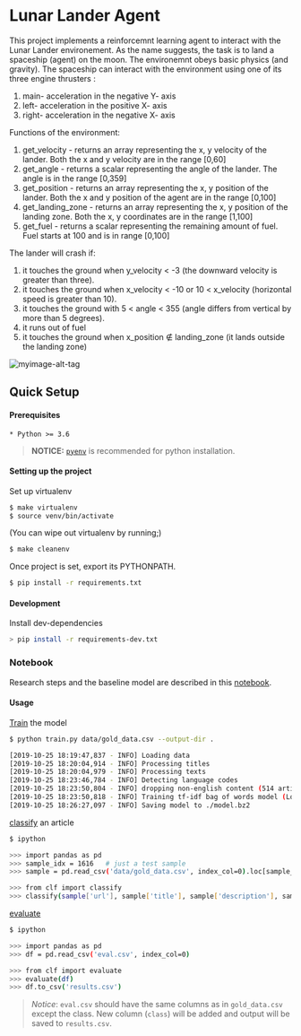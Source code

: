 # Lunar Lander Agent
This project implements a reinforcemnt learning agent to interact 
with the Lunar Lander environement. As the name suggests, the task 
is to land a spaceship (agent) on the moon. The environemnt obeys basic 
physics (and gravity). The spaceship can interact with the environment 
using one of its three engine thrusters :
1. main-  acceleration in the negative Y- axis
2. left-  acceleration in the positive X- axis
3. right- acceleration in the negative X- axis


Functions of the environment:
1. get_velocity - returns an array representing the x, y velocity of the lander. Both the x and y velocity are in the range [0,60]
2. get_angle - returns a scalar representing the angle of the lander. The angle is in the range [0,359]
3. get_position - returns an array representing the x, y position of the lander. Both the x and y position of the agent are in the range [0,100]
4. get_landing_zone - returns an array representing the x, y position of the landing zone. Both the x, y coordinates are in the range [1,100]
5. get_fuel - returns a scalar representing the remaining amount of fuel. Fuel starts at 100 and is in range [0,100]

The lander will crash if:

1. it touches the ground when y_velocity < -3 (the downward velocity is greater than three). 
2. it touches the ground when x_velocity < -10 or 10 < x_velocity (horizontal speed is greater than 10).
3. it touches the ground with  5 < angle < 355 (angle differs from vertical by more than 5 degrees).
4. it runs out of fuel 
5. it touches the ground when x_position ∉ landing_zone (it lands outside the landing zone)

![myimage-alt-tag]("https://github.com/AllonHammer/RL/blob/master/lunar_landar.png")


## Quick Setup


#### Prerequisites

    * Python >= 3.6

> **NOTICE:** [`pyenv`](https://github.com/pyenv/pyenv) is recommended for python installation.

#### Setting up the project

Set up virtualenv

```sh
$ make virtualenv
$ source venv/bin/activate
```

(You can wipe out virtualenv by running;)

```sh
$ make cleanenv
```

Once project is set, export its PYTHONPATH.

```sh
$ pip install -r requirements.txt
```

#### Development

Install dev-dependencies

```sh
> pip install -r requirements-dev.txt
```

### Notebook

Research steps and the baseline model are described in this [notebook](https://github.com/talmago/salesforce-home-assignment/blob/master/baseline.ipynb).


#### Usage

[Train](https://github.com/talmago/salesforce-home-assignment/blob/master/train.py#L54) the model

```sh
$ python train.py data/gold_data.csv --output-dir .

[2019-10-25 18:19:47,837 - INFO] Loading data
[2019-10-25 18:20:04,914 - INFO] Processing titles
[2019-10-25 18:20:04,979 - INFO] Processing texts
[2019-10-25 18:23:46,784 - INFO] Detecting language codes
[2019-10-25 18:23:50,804 - INFO] dropping non-english content (514 articles)
[2019-10-25 18:23:50,818 - INFO] Training tf-idf bag of words model (Logistic Regression) with 19364 examples
[2019-10-25 18:26:27,097 - INFO] Saving model to ./model.bz2
```

[classify](https://github.com/talmago/salesforce-home-assignment/blob/master/clf.py#L12) an article

```sh
$ ipython

>>> import pandas as pd
>>> sample_idx = 1616   # just a test sample
>>> sample = pd.read_csv('data/gold_data.csv', index_col=0).loc[sample_idx]

>>> from clf import classify
>>> classify(sample['url'], sample['title'], sample['description'], sample['content']))
```

[evaluate](https://github.com/talmago/salesforce-home-assignment/blob/master/clf.py#L60)

```sh
$ ipython

>>> import pandas as pd
>>> df = pd.read_csv('eval.csv', index_col=0)

>>> from clf import evaluate
>>> evaluate(df)
>>> df.to_csv('results.csv')
```

>*Notice*: `eval.csv` should have the same columns as in `gold_data.csv` except the class.
New column (`class`) will be added and output will be saved to `results.csv`.